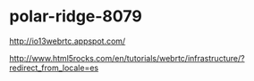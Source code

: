 # polar-ridge-8079

http://io13webrtc.appspot.com/

http://www.html5rocks.com/en/tutorials/webrtc/infrastructure/?redirect_from_locale=es
